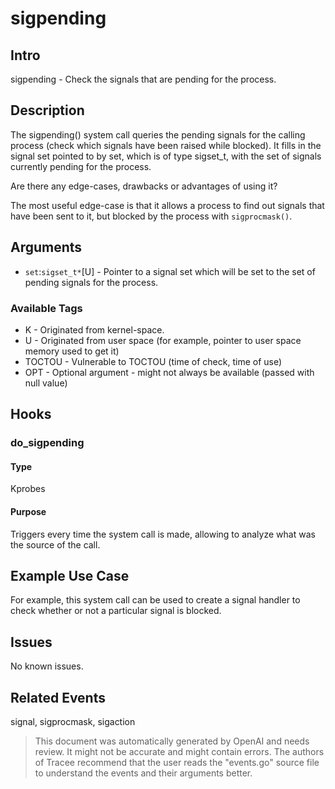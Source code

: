 
# sigpending

## Intro
sigpending - Check the signals that are pending for the process.

## Description
The sigpending() system call queries the pending signals for the calling  process  (check  which signals have been raised while blocked). It fills in the signal set pointed to by set, which  is  of type sigset_t, with the set of signals currently pending for the process.

Are there any edge-cases, drawbacks or advantages of using it?

The most useful edge-case is that it allows a process to find out signals that have been sent to it, but blocked by the process with `sigprocmask()`.

## Arguments
* `set`:`sigset_t*`[U] - Pointer to a signal set which will be set to the set of pending signals for the process.

### Available Tags
* K - Originated from kernel-space.
* U - Originated from user space (for example, pointer to user space memory used to get it)
* TOCTOU - Vulnerable to TOCTOU (time of check, time of use)
* OPT - Optional argument - might not always be available (passed with null value)

## Hooks
### do_sigpending
#### Type
Kprobes
#### Purpose
Triggers every time the system call is made, allowing to analyze what was the source of the call.

## Example Use Case
For example, this system call can be used to create a signal handler to check whether or not a particular signal is blocked.

## Issues
No known issues.

## Related Events
signal, sigprocmask, sigaction

> This document was automatically generated by OpenAI and needs review. It might
> not be accurate and might contain errors. The authors of Tracee recommend that
> the user reads the "events.go" source file to understand the events and their
> arguments better.
